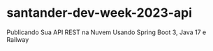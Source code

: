 # santander-dev-week-2023-api
Publicando Sua API REST na Nuvem Usando Spring Boot 3, Java 17 e Railway
